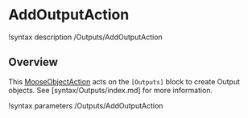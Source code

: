# AddOutputAction

!syntax description /Outputs/AddOutputAction

## Overview

This [MooseObjectAction](MooseObjectAction.md) acts on the `[Outputs]` block
to create Output objects. See [syntax/Outputs/index.md] for more information.

!syntax parameters /Outputs/AddOutputAction
